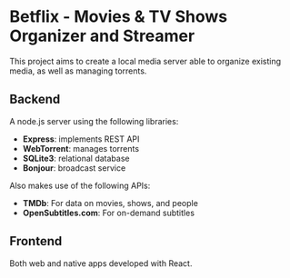 # Betflix - Movies & TV Shows Organizer and Streamer

This project aims to create a local media server able to organize existing media, as well as managing torrents.

## Backend
A node.js server using the following libraries:
- **Express**: implements REST API
- **WebTorrent**: manages torrents
- **SQLite3**: relational database
- **Bonjour**: broadcast service

Also makes use of the following APIs:
- **TMDb**: For data on movies, shows, and people
- **OpenSubtitles.com**: For on-demand subtitles

## Frontend
Both web and native apps developed with React.
